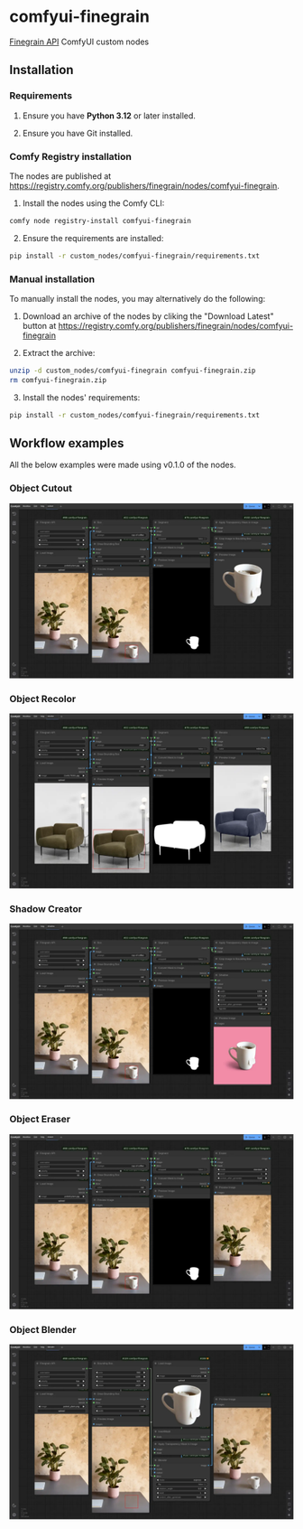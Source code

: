 # comfyui-finegrain

[Finegrain API](https://api.finegrain.ai/doc/) ComfyUI custom nodes

## Installation

### Requirements

1. Ensure you have **Python 3.12** or later installed.

2. Ensure you have Git installed.

### Comfy Registry installation

The nodes are published at https://registry.comfy.org/publishers/finegrain/nodes/comfyui-finegrain.

1. Install the nodes using the Comfy CLI:

```bash
comfy node registry-install comfyui-finegrain
```

2. Ensure the requirements are installed:

```bash
pip install -r custom_nodes/comfyui-finegrain/requirements.txt
```

### Manual installation

To manually install the nodes, you may alternatively do the following:

1. Download an archive of the nodes by cliking the "Download Latest" button at
https://registry.comfy.org/publishers/finegrain/nodes/comfyui-finegrain

2. Extract the archive:

```bash
unzip -d custom_nodes/comfyui-finegrain comfyui-finegrain.zip
rm comfyui-finegrain.zip
```

3. Install the nodes' requirements:

```bash
pip install -r custom_nodes/comfyui-finegrain/requirements.txt
```

## Workflow examples

All the below examples were made using v0.1.0 of the nodes.

### Object Cutout

[![Object Cutout example workflow](assets/cutout.webp)](assets/cutout.json)

### Object Recolor

[![Object Recolor example workflow](assets/recolor.webp)](assets/recolor.json)

### Shadow Creator

[![Shadow Creator example workflow](assets/shadow.webp)](assets/shadow.json)

### Object Eraser

[![Object Eraser example workflow](assets/eraser.webp)](assets/eraser.json)

### Object Blender

[![Object Blender example workflow](assets/blender.webp)](assets/blender.json)
